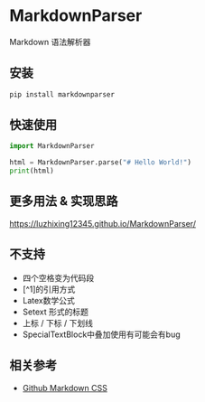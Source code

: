# MarkdownParser

Markdown 语法解析器

## 安装

```bash
pip install markdownparser
```

## 快速使用

```python
import MarkdownParser

html = MarkdownParser.parse("# Hello World!")
print(html)
```

## 更多用法 & 实现思路

https://luzhixing12345.github.io/MarkdownParser/

## 不支持

- 四个空格变为代码段
- [^1]的引用方式
- Latex数学公式
- Setext 形式的标题
- 上标 / 下标 / 下划线
- SpecialTextBlock中叠加使用有可能会有bug

## 相关参考

- [Github Markdown CSS](https://cdn.jsdelivr.net/npm/github-markdown-css@4.0.0/github-markdown.css)